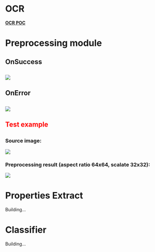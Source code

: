 # OCR
<u><b>OCR POC</b></u>

<h1> Preprocessing module </h1>

<h2>OnSuccess<h2>
<img src="http://i.gyazo.com/576d3aff26cd9e042ad26d7eb4284251.png">
<br>
<h2>OnError<h2>
<img src="http://i.gyazo.com/f28edc8ec8159c71d7099cea78a5f2a0.png">
<br>
<h2><b style="color:#FF0000">Test example</b><h2>
<h3> Source image:  </h3>
<img src="http://i.gyazo.com/6aa92fac21946e8c9391486a19439b21.png">
<h3> Preprocessing result (aspect ratio 64x64, scalate 32x32): 
</h3><img src="http://i.gyazo.com/35ec454505ef87c58a512529ea0f88b4.png">

<h1> Properties Extract </h1>
<blink>Building...</blink>

<h1> Classifier </h1>
<blink>Building...</blink>
